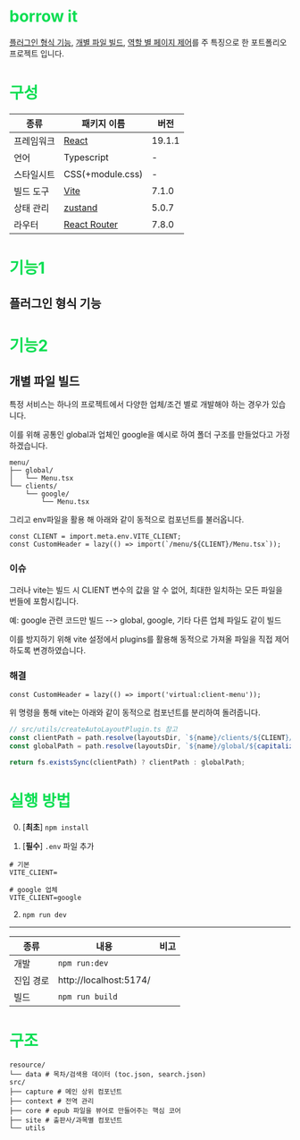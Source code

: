 # borrow it

[플러그인 형식 기능](#기능1), [개별 파일 빌드](#기능2), [역할 별 페이지 제어](#3)를 주 특징으로 한 포트폴리오 프로젝트 입니다.

# 구성

| 종류 | 패키지 이름 | 버전 |
| --- | --- | --- |
| 프레임워크 | [React](https://react.dev/) | 19.1.1 |
| 언어 | Typescript | - |
| 스타일시트 | CSS(+module.css) | - |
| 빌드 도구 | [Vite](https://vitejs.dev/) | 7.1.0 |
| 상태 관리 | [zustand](hhttps://zustand-demo.pmnd.rs/) | 5.0.7 |
| 라우터 | [React Router](https://reactrouter.com/en/main) | 7.8.0 |

# 기능1

## 플러그인 형식 기능

# 기능2

## 개별 파일 빌드

특정 서비스는 하나의 프로젝트에서 다양한 업체/조건 별로 개발해야 하는 경우가 있습니다.

이를 위해 공통인 global과 업체인 google을 예시로 하여 폴더 구조를 만들었다고 가정하겠습니다.

```
menu/
├── global/
│   └── Menu.tsx
└── clients/
    └── google/
        └── Menu.tsx
```

그리고 env파일을 활용 해 아래와 같이 동적으로 컴포넌트를 불러옵니다.

``` tsx
const CLIENT = import.meta.env.VITE_CLIENT;
const CustomHeader = lazy(() => import(`/menu/${CLIENT}/Menu.tsx`));
```

### 이슈

그러나 vite는 빌드 시 CLIENT 변수의 값을 알 수 없어, 최대한 일치하는 모든 파일을 번들에 포함시킵니다.

예: google 관련 코드만 빌드 --> global, google, 기타 다른 업체 파일도 같이 빌드

이를 방지하기 위해 vite 설정에서 plugins를 활용해 동적으로 가져올 파일을 직접 제어하도록 변경하였습니다.

### 해결

``` tsx
const CustomHeader = lazy(() => import('virtual:client-menu'));
```

위 명령을 통해 vite는 아래와 같이 동적으로 컴포넌트를 분리하여 돌려줍니다.

``` ts
// src/utils/createAutoLayoutPlugin.ts 참고
const clientPath = path.resolve(layoutsDir, `${name}/clients/${CLIENT}/${capitalize(name)}.tsx`);
const globalPath = path.resolve(layoutsDir, `${name}/global/${capitalize(name)}.tsx`);

return fs.existsSync(clientPath) ? clientPath : globalPath;
```

# 실행 방법

0. [**최초**] `npm install`

1. [**필수**] `.env` 파일 추가

```
# 기본
VITE_CLIENT=

# google 업체
VITE_CLIENT=google
```

2. `npm run dev`

---

| 종류 | 내용 | 비고 |
| -- | -- | -- |
| 개발 | `npm run:dev` | |
| 진입 경로 | http://localhost:5174/ |
| 빌드 | `npm run build` |

# 구조

```
resource/
└── data # 목차/검색용 데이터 (toc.json, search.json)
src/
├── capture # 메인 상위 컴포넌트
├── context # 전역 관리
├── core # epub 파일을 뷰어로 만들어주는 핵심 코어
├── site # 출판사/과목별 컴포넌트
└── utils
```

<style>
  h1 {color: #09de53}
</style>